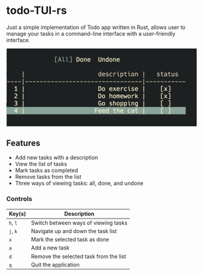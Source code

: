 # todo-TUI-rs
Just a simple implementation of Todo app written in Rust, allows user to manage your tasks in a command-line interface with a user-friendly interface.

![Todo TUI App](image.png)

## Features
- Add new tasks with a description
- View the list of tasks
- Mark tasks as completed
- Remove tasks from the list
- Three ways of viewing tasks: all, done, and undone

### Controls

| Key(s)  | Description                              |
| ------- | ---------------------------------------- |
| `h`, `l`| Switch between ways of viewing tasks      |
| `j`, `k`| Navigate up and down the task list       |
| `x`     | Mark the selected task as done           |
| `a`     | Add a new task                           |
| `d`     | Remove the selected task from the list   |
| `q`     | Quit the application                      |

